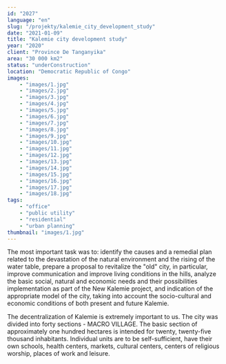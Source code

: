 ```yaml
---
id: "2027"
language: "en"
slug: "/projekty/kalemie_city_development_study"
date: "2021-01-09"
title: "Kalemie city development study"
year: "2020"
client: "Province De Tanganyika"
area: "30 000 km2"
status: "underConstruction"
location: "Democratic Republic of Congo"
images: 
    - "images/1.jpg"
    - "images/2.jpg"
    - "images/3.jpg"
    - "images/4.jpg"    
    - "images/5.jpg"    
    - "images/6.jpg"    
    - "images/7.jpg"    
    - "images/8.jpg"    
    - "images/9.jpg"    
    - "images/10.jpg"    
    - "images/11.jpg"    
    - "images/12.jpg"    
    - "images/13.jpg"    
    - "images/14.jpg"    
    - "images/15.jpg"    
    - "images/16.jpg"    
    - "images/17.jpg"    
    - "images/18.jpg"    
tags: 
    - "office"
    - "public utility"
    - "residential"
    - "urban planning"
thumbnail: "images/1.jpg"
---
```

The most important task was to: identify the causes and a&nbsp;remedial plan related to the devastation of the natural environment and the rising of the water table, prepare a&nbsp;proposal to revitalize the "old" city, in particular, improve communication and improve living conditions in the hills, analyze the basic social, natural and economic needs and their possibilities implementation as part of the New Kalemie project, and indication of the appropriate model of the city, taking into account the socio-cultural and economic conditions of both present and future Kalemie.

The decentralization of Kalemie is extremely important to us. The city was divided into forty sections - MACRO VILLAGE. The basic section of approximately one hundred hectares is intended for twenty, twenty-five thousand inhabitants. Individual units are to be self-sufficient, have their own schools, health centers, markets, cultural centers, centers of religious worship, places of work and leisure. 
